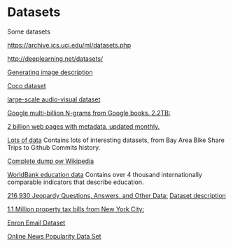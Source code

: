 # Datasets
Some datasets

https://archive.ics.uci.edu/ml/datasets.php

http://deeplearning.net/datasets/

[Generating image description](http://nlp.cs.illinois.edu/HockenmaierGroup/Framing_Image_Description/KCCA.html)

[Coco dataset](http://cocodataset.org)

[large-scale audio-visual dataset](https://looking-to-listen.github.io/avspeech/)

[Google multi-billion N-grams from Google books. 2.2TB: ](https://aws.amazon.com/tr/datasets/google-books-ngrams/)

[2 billion web pages with metadata, updated monthly.](https://registry.opendata.aws/commoncrawl/)

[Lots of data](https://cloud.google.com/bigquery/public-data/)
Contains lots of interesting datasets, from Bay Area Bike Share Trips to Github Commits history.

[Complete dump ow Wikipedia](https://en.wikipedia.org/wiki/Wikipedia:Database_download)

[WorldBank education data](https://datacatalog.worldbank.org/dataset/education-statistics)
Contains over 4 thousand internationally comparable indicators that describe education.

[216,930 Jeopardy Questions, Answers, and Other Data:](https://drive.google.com/file/d/0BwT5wj_P7BKXb2hfM3d2RHU1ckE/view)
[Dataset description](https://www.reddit.com/r/datasets/comments/1uyd0t/200000_jeopardy_questions_in_a_json_file/)

[1.1 Million property tax bills from New York City:](https://lnkd.in/eVbjtZE)

[Enron Email Dataset](http://academictorrents.com/details/4697a6e1e7841602651b087d84f904d43590d4ff)

[Online News Popularity Data Set](http://academictorrents.com/details/95d3b03397a0bafd74a662fe13ba3550c13b7ce1)
